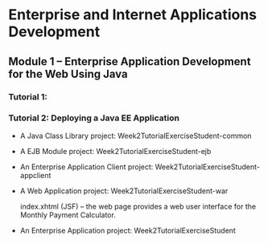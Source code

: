 # Enterprise and Internet Applications Development

## Module 1 – Enterprise Application Development for the Web Using Java

### Tutorial 1: 

### Tutorial 2: Deploying a Java EE Application

- A Java Class Library project: Week2TutorialExerciseStudent-common

- A EJB Module project: Week2TutorialExerciseStudent-ejb

- An Enterprise Application Client project: Week2TutorialExerciseStudent-appclient

- A Web Application project: Week2TutorialExerciseStudent-war

	index.xhtml (JSF) – the web page provides a web user interface for the Monthly Payment Calculator.

- An Enterprise Application project: Week2TutorialExerciseStudent
